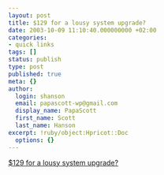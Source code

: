 ```yaml
---
layout: post
title: $129 for a lousy system upgrade?
date: 2003-10-09 11:10:40.000000000 +02:00
categories:
- quick links
tags: []
status: publish
type: post
published: true
meta: {}
author:
  login: shanson
  email: papascott-wp@gmail.com
  display_name: PapaScott
  first_name: Scott
  last_name: Hanson
excerpt: !ruby/object:Hpricot::Doc
  options: {}
---
```

<p><a title="Remember, Linux is free as in mad weed" href="http://www.russellbeattie.com/notebook/1004713.html">$129 for a lousy system upgrade?</a></p>
